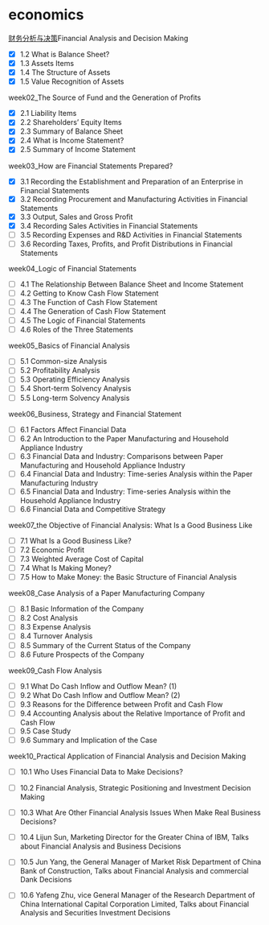  # economics
[财务分析与决策](https://courses.edx.org/courses/course-v1:TsinghuaX+80512073x+1T2016/course/)Financial Analysis and Decision Making


- [x] 1.2 What is Balance Sheet?
- [x] 1.3 Assets Items
- [x] 1.4 The Structure of Assets
- [x] 1.5 Value Recognition of Assets

week02_The Source of Fund and the Generation of Profits

- [x] 2.1 Liability Items
- [x] 2.2 Shareholders’ Equity Items
- [x] 2.3 Summary of Balance Sheet
- [x] 2.4 What is Income Statement?
- [x] 2.5 Summary of Income Statement

week03_How are Financial Statements Prepared?

- [x] 3.1 Recording the Establishment and Preparation of an Enterprise in Financial Statements
- [x] 3.2 Recording Procurement and Manufacturing Activities in Financial Statements
- [x] 3.3 Output, Sales and Gross Profit
- [x] 3.4 Recording Sales Activities in Financial Statements
- [ ] 3.5 Recording Expenses and R&D Activities in Financial Statements
- [ ] 3.6 Recording Taxes, Profits, and Profit Distributions in Financial Statements

week04_Logic of Financial Statements

- [ ] 4.1 The Relationship Between Balance Sheet and Income Statement
- [ ] 4.2 Getting to Know Cash Flow Statement
- [ ] 4.3 The Function of Cash Flow Statement
- [ ] 4.4 The Generation of Cash Flow Statement
- [ ] 4.5 The Logic of Financial Statements
- [ ] 4.6 Roles of the Three Statements

week05_Basics of Financial Analysis

- [ ] 5.1 Common-size Analysis
- [ ] 5.2 Profitability Analysis
- [ ] 5.3 Operating Efficiency Analysis
- [ ] 5.4 Short-term Solvency Analysis
- [ ] 5.5 Long-term Solvency Analysis

week06_Business, Strategy and Financial Statement

- [ ] 6.1 Factors Affect Financial Data
- [ ] 6.2 An Introduction to the Paper Manufacturing and Household Appliance Industry
- [ ] 6.3 Financial Data and Industry: Comparisons between Paper Manufacturing and Household Appliance Industry
- [ ] 6.4 Financial Data and Industry: Time-series Analysis within the Paper Manufacturing Industry
- [ ] 6.5 Financial Data and Industry: Time-series Analysis within the Household Appliance Industry
- [ ] 6.6 Financial Data and Competitive Strategy

week07_the Objective of Financial Analysis: What Is a Good Business Like

- [ ] 7.1 What Is a Good Business Like?
- [ ] 7.2 Economic Profit
- [ ] 7.3 Weighted Average Cost of Capital
- [ ] 7.4 What Is Making Money?
- [ ] 7.5 How to Make Money: the Basic Structure of Financial Analysis

week08_Case Analysis of a Paper Manufacturing Company

- [ ] 8.1 Basic Information of the Company
- [ ] 8.2 Cost Analysis
- [ ] 8.3 Expense Analysis
- [ ] 8.4 Turnover Analysis
- [ ] 8.5 Summary of the Current Status of the Company
- [ ] 8.6 Future Prospects of the Company

week09_Cash Flow Analysis

- [ ] 9.1 What Do Cash Inflow and Outflow Mean? (1)
- [ ] 9.2 What Do Cash Inflow and Outflow Mean? (2)
- [ ] 9.3 Reasons for the Difference between Profit and Cash Flow
- [ ] 9.4 Accounting Analysis about the Relative Importance of Profit and Cash Flow
- [ ] 9.5 Case Study
- [ ] 9.6 Summary and Implication of the Case

week10_Practical Application of Financial Analysis and Decision Making

- [ ] 10.1 Who Uses Financial Data to Make Decisions?
- [ ] 10.2 Financial Analysis, Strategic Positioning and Investment Decision Making
- [ ] 10.3 What Are Other Financial Analysis Issues When Make Real Business Decisions?
- [ ] 10.4 Lijun Sun, Marketing Director for the Greater China of IBM, Talks about Financial Analysis and Business Decisions
- [ ] 10.5 Jun Yang, the General Manager of Market Risk Department of China Bank of Construction, Talks about Financial Analysis and commercial Dank Decisions
- [ ] 10.6 Yafeng Zhu, vice General Manager of the Research Department of China International Capital Corporation Limited, Talks about Financial Analysis and Securities Investment Decisions

